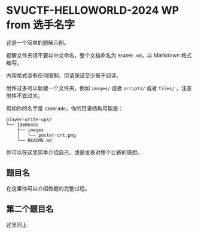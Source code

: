 # SVUCTF-HELLOWORLD-2024 WP from 选手名字

这是一个简单的题解示例。

题解文件夹请不要以中文命名，整个文档命名为 `README.md`，以 Markdown 格式编写。

内容格式没有任何限制，但请保证至少易于阅读。

附件过多可以新建一个文件夹，例如 `images/` 或者 `scripts/` 或者 `files/` ，注意附件不宜过大。

假如你的名字是 `13m0n4de`，你的目录结构可能是：

```
player-write-ups/
└── 13m0n4de
    ├── images
    │   └── poster-crt.png
    └── README.md
```

你可以在这里简单介绍自己，或是发表对整个比赛的感想。

## 题目名

在这里你可以介绍做题的完整过程。

## 第二个题目名

这里同上
